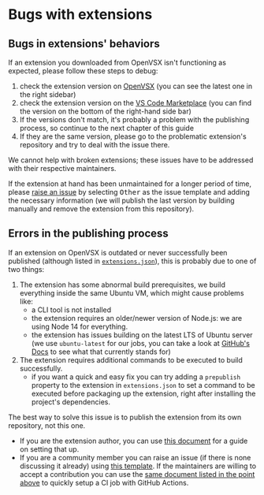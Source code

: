 # Bugs with extensions

## Bugs in extensions' behaviors

If an extension you downloaded from OpenVSX isn't functioning as expected, please follow these steps to debug:

1. check the extension version on [OpenVSX](https://open-vsx.org/) (you can see the latest one in the right sidebar)
2. check the extension version on the [VS Code Marketplace](https://marketplace.visualstudio.com/) (you can find the version on the bottom of the right-hand side bar)
3. If the versions don't match, it's probably a problem with the publishing process, so continue to the next chapter of this guide
4. If they are the same version, please go to the problematic extension's repository and try to deal with the issue there.

We cannot help with broken extensions; these issues have to be addressed with their respective maintainers.

If the extension at hand has been unmaintained for a longer period of time, please [raise an issue](https://github.com/open-vsx/publish-extensions/issues/new) by selecting <kbd>Other</kbd> as the issue template and adding the necessary information (we will publish the last version by building manually and remove the extension from this repository).

## Errors in the publishing process

If an extension on OpenVSX is outdated or never successfully been published (although listed in [`extensions.json`](https://github.com/open-vsx/publish-extensions/blob/master/extensions.json)), this is probably due to one of two things:

1. The extension has some abnormal build prerequisites, we build everything inside the same Ubuntu VM, which might cause problems like:
    - a CLI tool is not installed
    - the extension requires an older/newer version of Node.js: we are using Node 14 for everything.
    - the extension has issues building on the latest LTS of Ubuntu server (we use `ubuntu-latest` for our jobs, you can take a look at [GitHub's Docs](https://github.com/actions/virtual-environments#available-environments) to see what that currently stands for)
2. The extension requires additional commands to be executed to build successfully. 
    - if you want a quick and easy fix you can try adding a `prepublish` property to the extension in `extensions.json` to set a command to be executed before packaging up the extension, right after installing the project's dependencies.

The best way to solve this issue is to publish the extension from its own repository, not this one. 
- If you are the extension author, you can use [this document](direct_publish_setup.md) for a guide on setting that up.
- If you are a community member you can raise an issue (if there is none discussing it already) using [this template](external_contribution_request.md). If the maintainers are willing to accept a contribution you can use the [same document listed in the point above](direct_publish_setup.md) to quickly setup a CI job with GitHub Actions.